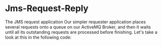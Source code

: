 # Jms-Request-Reply
The JMS request application
Our simpler requester application places several requests onto a queue on our ActiveMQ Broker, and then it waits until all its outstanding requests are processed before finishing. Let's take a look at this in the following code:
